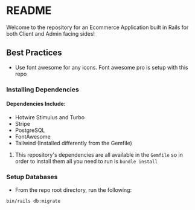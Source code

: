 # README

Welcome to the repository for an Ecommerce Application built in Rails for both Client and Admin facing sides!

## Best Practices

- Use font awesome for any icons. Font awesome pro is setup with this repo

### Installing Dependencies

#### Dependencies Include:

- Hotwire Stimulus and Turbo
- Stripe
- PostgreSQL
- FontAwesome
- Tailwind (Installed differently from the Gemfile)

1. This repository's dependencies are all available in the `Gemfile` so in order to install them all you need to run is
   `bundle install `

### Setup Databases

- From the repo root directory, run the following:

```shell
bin/rails db:migrate
```
